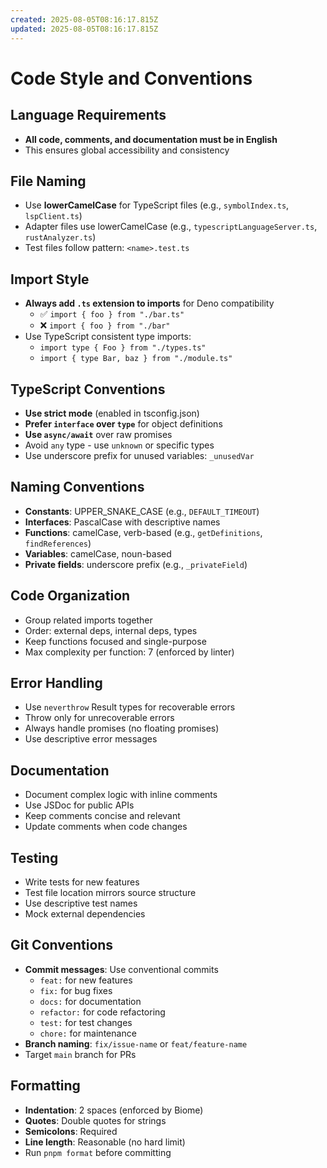 ```yaml
---
created: 2025-08-05T08:16:17.815Z
updated: 2025-08-05T08:16:17.815Z
---
```


# Code Style and Conventions

## Language Requirements
- **All code, comments, and documentation must be in English**
- This ensures global accessibility and consistency

## File Naming
- Use **lowerCamelCase** for TypeScript files (e.g., `symbolIndex.ts`, `lspClient.ts`)
- Adapter files use lowerCamelCase (e.g., `typescriptLanguageServer.ts`, `rustAnalyzer.ts`)
- Test files follow pattern: `<name>.test.ts`

## Import Style
- **Always add `.ts` extension to imports** for Deno compatibility
  - ✅ `import { foo } from "./bar.ts"`
  - ❌ `import { foo } from "./bar"`
- Use TypeScript consistent type imports:
  - `import type { Foo } from "./types.ts"`
  - `import { type Bar, baz } from "./module.ts"`

## TypeScript Conventions
- **Use strict mode** (enabled in tsconfig.json)
- **Prefer `interface` over `type`** for object definitions
- **Use `async/await`** over raw promises
- Avoid `any` type - use `unknown` or specific types
- Use underscore prefix for unused variables: `_unusedVar`

## Naming Conventions
- **Constants**: UPPER_SNAKE_CASE (e.g., `DEFAULT_TIMEOUT`)
- **Interfaces**: PascalCase with descriptive names
- **Functions**: camelCase, verb-based (e.g., `getDefinitions`, `findReferences`)
- **Variables**: camelCase, noun-based
- **Private fields**: underscore prefix (e.g., `_privateField`)

## Code Organization
- Group related imports together
- Order: external deps, internal deps, types
- Keep functions focused and single-purpose
- Max complexity per function: 7 (enforced by linter)

## Error Handling
- Use `neverthrow` Result types for recoverable errors
- Throw only for unrecoverable errors
- Always handle promises (no floating promises)
- Use descriptive error messages

## Documentation
- Document complex logic with inline comments
- Use JSDoc for public APIs
- Keep comments concise and relevant
- Update comments when code changes

## Testing
- Write tests for new features
- Test file location mirrors source structure
- Use descriptive test names
- Mock external dependencies

## Git Conventions
- **Commit messages**: Use conventional commits
  - `feat:` for new features
  - `fix:` for bug fixes
  - `docs:` for documentation
  - `refactor:` for code refactoring
  - `test:` for test changes
  - `chore:` for maintenance
- **Branch naming**: `fix/issue-name` or `feat/feature-name`
- Target `main` branch for PRs

## Formatting
- **Indentation**: 2 spaces (enforced by Biome)
- **Quotes**: Double quotes for strings
- **Semicolons**: Required
- **Line length**: Reasonable (no hard limit)
- Run `pnpm format` before committing